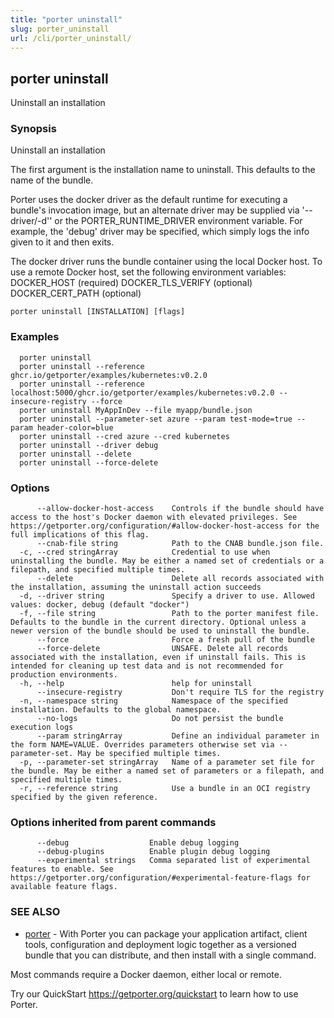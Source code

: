 ```yaml
---
title: "porter uninstall"
slug: porter_uninstall
url: /cli/porter_uninstall/
---
```

## porter uninstall

Uninstall an installation

### Synopsis

Uninstall an installation

The first argument is the installation name to uninstall. This defaults to the name of the bundle.

Porter uses the docker driver as the default runtime for executing a bundle's invocation image, but an alternate driver may be supplied via '--driver/-d'' or the PORTER_RUNTIME_DRIVER environment variable.
For example, the 'debug' driver may be specified, which simply logs the info given to it and then exits.

The docker driver runs the bundle container using the local Docker host. To use a remote Docker host, set the following environment variables:
  DOCKER_HOST (required)
  DOCKER_TLS_VERIFY (optional)
  DOCKER_CERT_PATH (optional)


```
porter uninstall [INSTALLATION] [flags]
```

### Examples

```
  porter uninstall
  porter uninstall --reference ghcr.io/getporter/examples/kubernetes:v0.2.0
  porter uninstall --reference localhost:5000/ghcr.io/getporter/examples/kubernetes:v0.2.0 --insecure-registry --force
  porter uninstall MyAppInDev --file myapp/bundle.json
  porter uninstall --parameter-set azure --param test-mode=true --param header-color=blue
  porter uninstall --cred azure --cred kubernetes
  porter uninstall --driver debug
  porter uninstall --delete
  porter uninstall --force-delete

```

### Options

```
      --allow-docker-host-access    Controls if the bundle should have access to the host's Docker daemon with elevated privileges. See https://getporter.org/configuration/#allow-docker-host-access for the full implications of this flag.
      --cnab-file string            Path to the CNAB bundle.json file.
  -c, --cred stringArray            Credential to use when uninstalling the bundle. May be either a named set of credentials or a filepath, and specified multiple times.
      --delete                      Delete all records associated with the installation, assuming the uninstall action succeeds
  -d, --driver string               Specify a driver to use. Allowed values: docker, debug (default "docker")
  -f, --file string                 Path to the porter manifest file. Defaults to the bundle in the current directory. Optional unless a newer version of the bundle should be used to uninstall the bundle.
      --force                       Force a fresh pull of the bundle
      --force-delete                UNSAFE. Delete all records associated with the installation, even if uninstall fails. This is intended for cleaning up test data and is not recommended for production environments.
  -h, --help                        help for uninstall
      --insecure-registry           Don't require TLS for the registry
  -n, --namespace string            Namespace of the specified installation. Defaults to the global namespace.
      --no-logs                     Do not persist the bundle execution logs
      --param stringArray           Define an individual parameter in the form NAME=VALUE. Overrides parameters otherwise set via --parameter-set. May be specified multiple times.
  -p, --parameter-set stringArray   Name of a parameter set file for the bundle. May be either a named set of parameters or a filepath, and specified multiple times.
  -r, --reference string            Use a bundle in an OCI registry specified by the given reference.
```

### Options inherited from parent commands

```
      --debug                  Enable debug logging
      --debug-plugins          Enable plugin debug logging
      --experimental strings   Comma separated list of experimental features to enable. See https://getporter.org/configuration/#experimental-feature-flags for available feature flags.
```

### SEE ALSO

* [porter](/cli/porter/)	 - With Porter you can package your application artifact, client tools, configuration and deployment logic together as a versioned bundle that you can distribute, and then install with a single command.

Most commands require a Docker daemon, either local or remote.

Try our QuickStart https://getporter.org/quickstart to learn how to use Porter.


